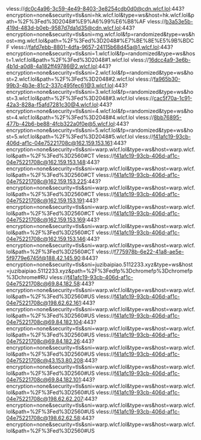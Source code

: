 vless://dc0c4a96-3c59-4e49-8403-3e8254cdb0d0@cdn.wlcf.lol:443?encryption=none&security=tls&sni=hk.wlcf.lol&type=ws&host=hk.wlcf.lol&path=%2F%3Fed%3D2048#%E9%A6%99%E6%B8%AF
vless://b3a53e5b-419d-483d-b0eb-9587d7da1d35@cdn.wlcf.lol:443?encryption=none&security=tls&sni=mg.wlcf.lol&fp=randomized&type=ws&host=mg.wlcf.lol&path=%2F%3Fed%3D2048#%E7%BE%8E%E5%9B%BDCF
vless://fafd7ebb-8801-4dfa-9657-24115b68d45a@1.wlcf.lol:443?encryption=none&security=tls&sni=1.wlcf.lol&fp=randomized&type=ws&host=1.wlcf.lol&path=%2F%3Fed%3D2048#1.wlcf.lol
vless://16dcc4a9-3e6b-4b1d-a0d8-4a182ff49786@2.wlcf.lol:443?encryption=none&security=tls&sni=2.wlcf.lol&fp=randomized&type=ws&host=2.wlcf.lol&path=%2F%3Fed%3D2048#2.wlcf.lol
vless://fa965b30-99b3-4b3e-81c2-337c495fec61@3.wlcf.lol:443?encryption=none&security=tls&sni=3.wlcf.lol&fp=randomized&type=ws&host=3.wlcf.lol&path=%2F%3Fed%3D2048#3.wlcf.lol
vless://cac5f70a-1c91-42a3-828a-f5afd7281c30@4.wlcf.lol:443?encryption=none&security=tls&sni=4.wlcf.lol&fp=randomized&type=ws&host=4.wlcf.lol&path=%2F%3Fed%3D2048#4.wlcf.lol
vless://8bb76895-477b-42b6-be88-4fcb322a0f0e@5.wlcf.lol:443?encryption=none&security=tls&sni=5.wlcf.lol&fp=randomized&type=ws&host=5.wlcf.lol&path=%2F%3Fed%3D2048#5.wlcf.lol
vless://f41afc19-93cb-406d-af1c-04e75221708c@162.159.153.161:443?encryption=none&security=tls&sni=warp.wlcf.lol&type=ws&host=warp.wlcf.lol&path=%2F%3Fed%3D2560#CT
vless://f41afc19-93cb-406d-af1c-04e75221708c@162.159.153.148:443?encryption=none&security=tls&sni=warp.wlcf.lol&type=ws&host=warp.wlcf.lol&path=%2F%3Fed%3D2560#CT
vless://f41afc19-93cb-406d-af1c-04e75221708c@162.159.153.225:443?encryption=none&security=tls&sni=warp.wlcf.lol&type=ws&host=warp.wlcf.lol&path=%2F%3Fed%3D2560#CT
vless://f41afc19-93cb-406d-af1c-04e75221708c@162.159.153.191:443?encryption=none&security=tls&sni=warp.wlcf.lol&type=ws&host=warp.wlcf.lol&path=%2F%3Fed%3D2560#CT
vless://f41afc19-93cb-406d-af1c-04e75221708c@162.159.153.169:443?encryption=none&security=tls&sni=warp.wlcf.lol&type=ws&host=warp.wlcf.lol&path=%2F%3Fed%3D2560#CT
vless://f41afc19-93cb-406d-af1c-04e75221708c@162.159.153.146:443?encryption=none&security=tls&sni=warp.wlcf.lol&type=ws&host=warp.wlcf.lol&path=%2F%3Fed%3D2560#CT
vless://f775978b-6e22-41a8-ae5e-5f9779e6745f@188.42.145.90:8443?encryption=none&security=tls&sni=juzibaipiao.5112233.xyz&type=ws&host=juzibaipiao.5112233.xyz&path=%2F%3Fedfp%3Dchromefp%3Dchromefp%3Dchrome#RU
vless://f41afc19-93cb-406d-af1c-04e75221708c@69.84.182.58:443?encryption=none&security=tls&sni=warp.wlcf.lol&type=ws&host=warp.wlcf.lol&path=%2F%3Fed%3D2560#US
vless://f41afc19-93cb-406d-af1c-04e75221708c@198.62.62.161:443?encryption=none&security=tls&sni=warp.wlcf.lol&type=ws&host=warp.wlcf.lol&path=%2F%3Fed%3D2560#US
vless://f41afc19-93cb-406d-af1c-04e75221708c@69.84.182.104:443?encryption=none&security=tls&sni=warp.wlcf.lol&type=ws&host=warp.wlcf.lol&path=%2F%3Fed%3D2560#US
vless://f41afc19-93cb-406d-af1c-04e75221708c@69.84.182.26:443?encryption=none&security=tls&sni=warp.wlcf.lol&type=ws&host=warp.wlcf.lol&path=%2F%3Fed%3D2560#US
vless://f41afc19-93cb-406d-af1c-04e75221708c@43.153.80.208:443?encryption=none&security=tls&sni=warp.wlcf.lol&type=ws&host=warp.wlcf.lol&path=%2F%3Fed%3D2560#US
vless://f41afc19-93cb-406d-af1c-04e75221708c@69.84.182.101:443?encryption=none&security=tls&sni=warp.wlcf.lol&type=ws&host=warp.wlcf.lol&path=%2F%3Fed%3D2560#US
vless://f41afc19-93cb-406d-af1c-04e75221708c@198.62.62.207:443?encryption=none&security=tls&sni=warp.wlcf.lol&type=ws&host=warp.wlcf.lol&path=%2F%3Fed%3D2560#US
vless://f41afc19-93cb-406d-af1c-04e75221708c@198.62.62.58:443?encryption=none&security=tls&sni=warp.wlcf.lol&type=ws&host=warp.wlcf.lol&path=%2F%3Fed%3D2560#US
